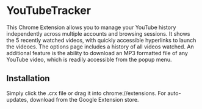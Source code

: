 YouTubeTracker
==============

This Chrome Extension allows you to manage your YouTube history independently across multiple accounts and browsing sessions. It shows the 5 recently watched videos, with quickly accessible hyperlinks to launch the videoes. The options page includes a history of all videos watched. An additional feature is the ability to download an MP3 formatted file of any YouTube video, which is readily accessible from the popup menu.

Installation
------------
Simply click the .crx file or drag it into chrome://extensions. For auto-updates, download from the Google Extension store.